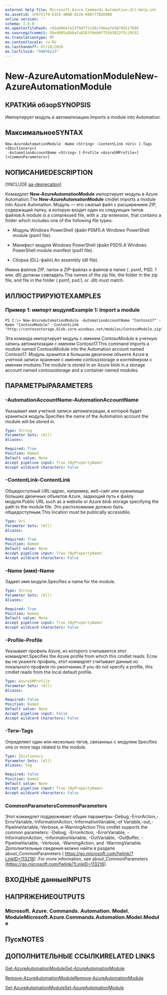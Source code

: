 ```yaml
---
external help file: Microsoft.Azure.Commands.Automation.dll-Help.xml
ms.assetid: 1F875179-E3CA-4BBB-822A-600777B2D980
online version: ''
schema: 2.0.0
ms.openlocfilehash: c93a09647e22f9d7f1c69cfd6aafe58799217686
ms.sourcegitcommit: 56ed085a868afa8263f8eb0f755b5822f5c29532
ms.translationtype: MT
ms.contentlocale: ru-RU
ms.lasthandoff: 07/18/2020
ms.locfileid: "94076223"
---
```

# <span data-ttu-id="d34de-101">New-AzureAutomationModule</span><span class="sxs-lookup"><span data-stu-id="d34de-101">New-AzureAutomationModule</span></span>

## <span data-ttu-id="d34de-102">КРАТКИй обзор</span><span class="sxs-lookup"><span data-stu-id="d34de-102">SYNOPSIS</span></span>

<span data-ttu-id="d34de-103">Импортирует модуль в автоматизацию.</span><span class="sxs-lookup"><span data-stu-id="d34de-103">Imports a module into Automation.</span></span>

## <span data-ttu-id="d34de-104">Максимальное</span><span class="sxs-lookup"><span data-stu-id="d34de-104">SYNTAX</span></span>

```
New-AzureAutomationModule -Name <String> -ContentLink <Uri> [-Tags <IDictionary>]
 -AutomationAccountName <String> [-Profile <AzureSMProfile>] [<CommonParameters>]
```

## <span data-ttu-id="d34de-105">NОПИСАНИЕ</span><span class="sxs-lookup"><span data-stu-id="d34de-105">DESCRIPTION</span></span>

[!INCLUDE [aa-deprecation](../include/aa-deprecation.md)]

<span data-ttu-id="d34de-106">Командлет **New-AzureAutomationModule** импортирует модуль в Azure Automation.</span><span class="sxs-lookup"><span data-stu-id="d34de-106">The **New-AzureAutomationModule** cmdlet imports a module into Azure Automation.</span></span>
<span data-ttu-id="d34de-107">Модуль — это сжатый файл с расширением ZIP, содержащий папку, в которую входит один из следующих типов файлов:</span><span class="sxs-lookup"><span data-stu-id="d34de-107">A module is a compressed file, with a .zip extension, that contains a folder which includes one of the following file types:</span></span>

- <span data-ttu-id="d34de-108">Модуль Windows PowerShell (файл PSM1).</span><span class="sxs-lookup"><span data-stu-id="d34de-108">A Windows PowerShell module (psm1 file).</span></span> 

- <span data-ttu-id="d34de-109">Манифест модуля Windows PowerShell (файл PSD1).</span><span class="sxs-lookup"><span data-stu-id="d34de-109">A Windows PowerShell module manifest (psd1 file).</span></span> 

- <span data-ttu-id="d34de-110">Сборка (DLL-файл).</span><span class="sxs-lookup"><span data-stu-id="d34de-110">An assembly (dll file).</span></span>

<span data-ttu-id="d34de-111">Имена файлов ZIP, папок в ZIP-файлах и файлов в папке (. psm1, PSD. 1 или. dll) должны совпадать.</span><span class="sxs-lookup"><span data-stu-id="d34de-111">The names of the zip file, the folder in the zip file, and file in the folder (.psm1, psd.1, or .dll) must match.</span></span>

## <span data-ttu-id="d34de-112">ИЛЛЮСТРИРУЮТ</span><span class="sxs-lookup"><span data-stu-id="d34de-112">EXAMPLES</span></span>

### <span data-ttu-id="d34de-113">Пример 1: импорт модуля</span><span class="sxs-lookup"><span data-stu-id="d34de-113">Example 1: Import a module</span></span>
```
PS C:\> New-AzureAutomationModule -AutomationAccountName "Contoso17" -Name "ContosoModule" -ContentLink "http://contosostorage.blob.core.windows.net/modules/ContosoModule.zip"
```

<span data-ttu-id="d34de-114">Эта команда импортирует модуль с именем ContosoModule в учетную запись автоматизации с именем Contoso17.</span><span class="sxs-lookup"><span data-stu-id="d34de-114">This command imports a module named ContosoModule into the Automation account named Contoso17.</span></span>
<span data-ttu-id="d34de-115">Модуль хранится в большом двоичном объекте Azure в учетной записи хранения с именем contosostorage и контейнером с именем modules.</span><span class="sxs-lookup"><span data-stu-id="d34de-115">The module is stored in an Azure blob in a storage account named contosostorage and a container named modules.</span></span>

## <span data-ttu-id="d34de-116">ПАРАМЕТРЫ</span><span class="sxs-lookup"><span data-stu-id="d34de-116">PARAMETERS</span></span>

### <span data-ttu-id="d34de-117">-AutomationAccountName</span><span class="sxs-lookup"><span data-stu-id="d34de-117">-AutomationAccountName</span></span>
<span data-ttu-id="d34de-118">Указывает имя учетной записи автоматизации, в которой будет храниться модуль.</span><span class="sxs-lookup"><span data-stu-id="d34de-118">Specifies the name of the Automation account the module will be stored in.</span></span>

```yaml
Type: String
Parameter Sets: (All)
Aliases: 

Required: True
Position: Named
Default value: None
Accept pipeline input: True (ByPropertyName)
Accept wildcard characters: False
```

### <span data-ttu-id="d34de-119">-ContentLink</span><span class="sxs-lookup"><span data-stu-id="d34de-119">-ContentLink</span></span>
<span data-ttu-id="d34de-120">Общедоступный URL-адрес, например, веб-сайт или хранилище больших двоичных объектов Azure, задающий путь к файлу модуля.</span><span class="sxs-lookup"><span data-stu-id="d34de-120">Public URL such as a website or Azure blob storage specifying the path to the module file.</span></span>
<span data-ttu-id="d34de-121">Это расположение должно быть общедоступным.</span><span class="sxs-lookup"><span data-stu-id="d34de-121">This location must be publically accessible.</span></span>

```yaml
Type: Uri
Parameter Sets: (All)
Aliases: 

Required: True
Position: Named
Default value: None
Accept pipeline input: True (ByPropertyName)
Accept wildcard characters: False
```

### <span data-ttu-id="d34de-122">-Name (имя)</span><span class="sxs-lookup"><span data-stu-id="d34de-122">-Name</span></span>
<span data-ttu-id="d34de-123">Задает имя модуля.</span><span class="sxs-lookup"><span data-stu-id="d34de-123">Specifies a name for the module.</span></span>

```yaml
Type: String
Parameter Sets: (All)
Aliases: 

Required: True
Position: Named
Default value: None
Accept pipeline input: True (ByPropertyName)
Accept wildcard characters: False
```

### <span data-ttu-id="d34de-124">-Profile</span><span class="sxs-lookup"><span data-stu-id="d34de-124">-Profile</span></span>
<span data-ttu-id="d34de-125">Указывает профиль Azure, из которого считывается этот командлет.</span><span class="sxs-lookup"><span data-stu-id="d34de-125">Specifies the Azure profile from which this cmdlet reads.</span></span>
<span data-ttu-id="d34de-126">Если вы не укажете профиль, этот командлет считывает данные из локального профиля по умолчанию.</span><span class="sxs-lookup"><span data-stu-id="d34de-126">If you do not specify a profile, this cmdlet reads from the local default profile.</span></span>

```yaml
Type: AzureSMProfile
Parameter Sets: (All)
Aliases: 

Required: False
Position: Named
Default value: None
Accept pipeline input: False
Accept wildcard characters: False
```

### <span data-ttu-id="d34de-127">-Теги</span><span class="sxs-lookup"><span data-stu-id="d34de-127">-Tags</span></span>
<span data-ttu-id="d34de-128">Определяет один или несколько тегов, связанных с модулем.</span><span class="sxs-lookup"><span data-stu-id="d34de-128">Specifies one or more tags related to the module.</span></span>

```yaml
Type: IDictionary
Parameter Sets: (All)
Aliases: Tag

Required: False
Position: Named
Default value: None
Accept pipeline input: True (ByPropertyName)
Accept wildcard characters: False
```

### <span data-ttu-id="d34de-129">CommonParameters</span><span class="sxs-lookup"><span data-stu-id="d34de-129">CommonParameters</span></span>
<span data-ttu-id="d34de-130">Этот командлет поддерживает общие параметры:-Debug,-ErrorAction,-ErrorVariable,-InformationAction,-InformationVariable,-of Variable,-out,-PipelineVariable,-Verbose, и-WarningAction.</span><span class="sxs-lookup"><span data-stu-id="d34de-130">This cmdlet supports the common parameters: -Debug, -ErrorAction, -ErrorVariable, -InformationAction, -InformationVariable, -OutVariable, -OutBuffer, -PipelineVariable, -Verbose, -WarningAction, and -WarningVariable.</span></span> <span data-ttu-id="d34de-131">Дополнительные сведения можно найти в разделе about_CommonParameters ( https://go.microsoft.com/fwlink/?LinkID=113216) .</span><span class="sxs-lookup"><span data-stu-id="d34de-131">For more information, see about_CommonParameters (https://go.microsoft.com/fwlink/?LinkID=113216).</span></span>

## <span data-ttu-id="d34de-132">ВХОДНЫЕ данные</span><span class="sxs-lookup"><span data-stu-id="d34de-132">INPUTS</span></span>

## <span data-ttu-id="d34de-133">НАПРЯЖЕНИЕ</span><span class="sxs-lookup"><span data-stu-id="d34de-133">OUTPUTS</span></span>

### <span data-ttu-id="d34de-134">Microsoft. Azure. Commands. Automation. Model. Module</span><span class="sxs-lookup"><span data-stu-id="d34de-134">Microsoft.Azure.Commands.Automation.Model.Module</span></span>

## <span data-ttu-id="d34de-135">Пуск</span><span class="sxs-lookup"><span data-stu-id="d34de-135">NOTES</span></span>

## <span data-ttu-id="d34de-136">ДОПОЛНИТЕЛЬНЫЕ ССЫЛКИ</span><span class="sxs-lookup"><span data-stu-id="d34de-136">RELATED LINKS</span></span>

[<span data-ttu-id="d34de-137">Get-AzureAutomationModule</span><span class="sxs-lookup"><span data-stu-id="d34de-137">Get-AzureAutomationModule</span></span>](./Get-AzureAutomationModule.md)

[<span data-ttu-id="d34de-138">Remove-AzureAutomationModule</span><span class="sxs-lookup"><span data-stu-id="d34de-138">Remove-AzureAutomationModule</span></span>](./Remove-AzureAutomationModule.md)

[<span data-ttu-id="d34de-139">Set-AzureAutomationModule</span><span class="sxs-lookup"><span data-stu-id="d34de-139">Set-AzureAutomationModule</span></span>](./Set-AzureAutomationModule.md)



